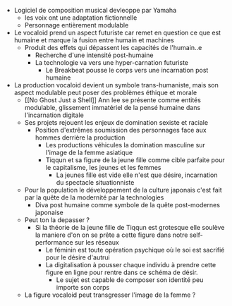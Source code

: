 - Logiciel de composition musical devleoppe par Yamaha
	- les voix ont une adaptation fictionnelle
	- Personnage entièrement modulable
- Le vocaloid prend un aspect futuriste car remet en question ce que est humaine et marque la fusion entre humain et machines
	- Produit des effets qui dépassent les capacités de l'humain..e
		- Recherche d'une intensité post-humaine
		- La technologie va vers une hyper-carnation futuriste
			- Le Breakbeat pousse le corps vers une incarnation post humaine
- La production vocaloid devient un symbole trans-humaniste, mais son aspect modulable peut poser des problèmes éthique et morale
	- [[No Ghost Just a Shell]] Ann lee se présente comme entités modulable, glissement immatériel de la pensé humaine dans l'incarnation digitale
	- Ses projets rejouent les enjeux de domination sexiste et raciale
		- Position d'extrêmes soumission des personnages face aux hommes derrière la production
			- Les productions véhicules la domination masculine sur l'image de la femme asiatique
			- Tiqqun et sa figure de la jeune fille comme cible parfaite pour le capitalisme, les jeunes et les femmes
				- La jeunes fille est vide elle n'est que désire, incarnation du spectacle situationniste
	- Pour la population le développement de la culture japonais c'est fait par la quête de la modernité par la technologies
		- Diva post humaine comme symbole de la quête post-modernes japonaise
	- Peut ton la depasser ?
		- Si la théorie de la jeune fille de Tiqqun est grotesque elle soulève la maniere d'on on se prête a cette figure dans notre self-performance sur les réseaux
			- Le féminin est toute opération psychique où le soi est sacrifié pour le désire d'autrui
			- La digitalisation à pousser chaque individu à prendre cette figure en ligne pour rentre dans ce schéma de désir.
				- Le sujet est capable de composer son identité peu importe son corps
	- La figure vocaloid peut transgresser l'image de la femme ?